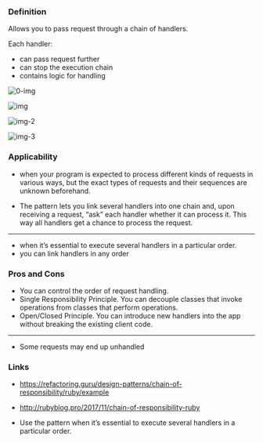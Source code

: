 ### Definition

Allows you to pass request through a chain of handlers.

Each handler:
- can pass request further
- can stop the execution chain
- contains logic for handling

![0-img](https://refactoring.guru/images/patterns/diagrams/chain-of-responsibility/structure-2x.png)

![img](https://refactoring.guru/images/patterns/content/chain-of-responsibility/chain-of-responsibility-2x.png)

![img-2](https://refactoring.guru/images/patterns/diagrams/chain-of-responsibility/solution1-en-2x.png)

![img-3](https://refactoring.guru/images/patterns/content/chain-of-responsibility/chain-of-responsibility-comic-1-en-2x.png)

### Applicability

- when your program is expected to process different kinds of requests in various ways, but the exact types of requests and their sequences are unknown beforehand.

- The pattern lets you link several handlers into one chain and, upon receiving a request, “ask” each handler whether it can process it. This way all handlers get a chance to process the request.

---

- when it’s essential to execute several handlers in a particular order.
- you can link handlers in any order

### Pros and Cons

+ You can control the order of request handling.
+ Single Responsibility Principle. You can decouple classes that invoke operations from classes that perform operations.
+ Open/Closed Principle. You can introduce new handlers into the app without breaking the existing client code.

---

- Some requests may end up unhandled

### Links
- https://refactoring.guru/design-patterns/chain-of-responsibility/ruby/example
- http://rubyblog.pro/2017/11/chain-of-responsibility-ruby


- Use the pattern when it’s essential to execute several handlers in a particular order.
